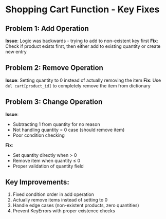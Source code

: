 # Shopping Cart Function - Key Fixes

## Problem 1: Add Operation
**Issue**: Logic was backwards - trying to add to non-existent key first
**Fix**: Check if product exists first, then either add to existing quantity or create new entry

## Problem 2: Remove Operation  
**Issue**: Setting quantity to 0 instead of actually removing the item
**Fix**: Use `del cart[product_id]` to completely remove the item from dictionary

## Problem 3: Change Operation
**Issue**: 
- Subtracting 1 from quantity for no reason
- Not handling quantity = 0 case (should remove item)
- Poor condition checking

**Fix**: 
- Set quantity directly when > 0
- Remove item when quantity ≤ 0
- Proper validation of quantity field

## Key Improvements:
1. Fixed condition order in add operation
2. Actually remove items instead of setting to 0
3. Handle edge cases (non-existent products, zero quantities)
4. Prevent KeyErrors with proper existence checks